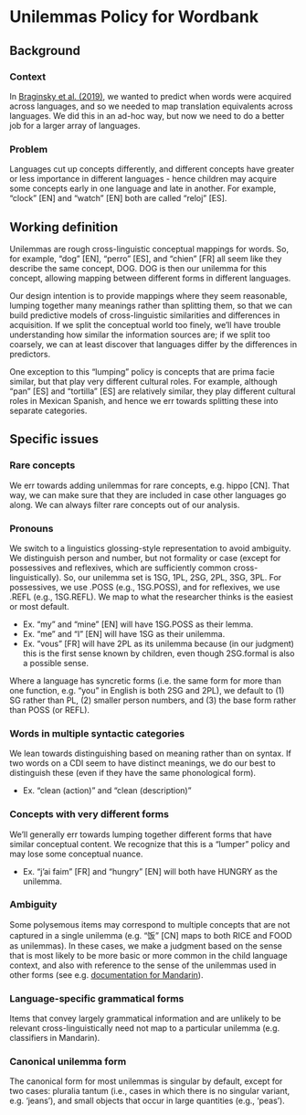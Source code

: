 # Unilemmas Policy for Wordbank

## Background
### Context
In [Braginsky et al. (2019)](https://pubmed.ncbi.nlm.nih.gov/31517175/), we wanted to predict when words were acquired across languages, and so we needed to map translation equivalents across languages. We did this in an ad-hoc way, but now we need to do a better job for a larger array of languages. 

### Problem
Languages cut up concepts differently, and different concepts have greater or less importance in different languages - hence children may acquire some concepts early in one language and late in another. For example, “clock” [EN] and “watch” [EN] both are called “reloj” [ES].

## Working definition
Unilemmas are rough cross-linguistic conceptual mappings for words. So, for example, “dog” [EN], “perro” [ES], and “chien” [FR] all seem like they describe the same concept, DOG. DOG is then our unilemma for this concept, allowing mapping between different forms in different languages. 

Our design intention is to provide mappings where they seem reasonable, lumping together many meanings rather than splitting them, so that we can build predictive models of cross-linguistic similarities and differences in acquisition. If we split the conceptual world too finely, we’ll have trouble understanding how similar the information sources are; if we split too coarsely, we can at least discover that languages differ by the differences in predictors. 

One exception to this “lumping” policy is concepts that are prima facie similar, but that play very different cultural roles. For example, although “pan” [ES] and “tortilla” [ES] are relatively similar, they play different cultural roles in Mexican Spanish, and hence we err towards splitting these into separate categories.  

## Specific issues
### Rare concepts
We err towards adding unilemmas for rare concepts, e.g. hippo [CN]. That way, we can make sure that they are included in case other languages go along. We can always filter rare concepts out of our analysis. 

### Pronouns
We switch to a linguistics glossing-style representation to avoid ambiguity. We distinguish person and number, but not formality or case (except for possessives and reflexives, which are sufficiently common cross-linguistically). So, our unilemma set is 1SG, 1PL, 2SG, 2PL, 3SG, 3PL. For possessives, we use .POSS (e.g., 1SG.POSS), and for reflexives, we use .REFL (e.g., 1SG.REFL). We map to what the researcher thinks is the easiest or most default. 

* Ex. “my” and “mine” [EN] will have 1SG.POSS as their lemma. 
* Ex. “me” and “I” [EN] will have 1SG as their unilemma. 
* Ex. “vous” [FR] will have 2PL as its unilemma because (in our judgment) this is the first sense known by children, even though 2SG.formal is also a possible sense. 

Where a language has syncretic forms (i.e. the same form for more than one function, e.g. “you” in English is both 2SG and 2PL), we default to (1) SG rather than PL, (2) smaller person numbers, and (3) the base form rather than POSS (or REFL).

### Words in multiple syntactic categories
We lean towards distinguishing based on meaning rather than on syntax. If two words on a CDI seem to have distinct meanings, we do our best to distinguish these (even if they have the same phonological form). 

* Ex. “clean (action)” and “clean (description)”

### Concepts with very different forms
We’ll generally err towards lumping together different forms that have similar conceptual content. We recognize that this is a “lumper” policy and may lose some conceptual nuance. 

* Ex. “j’ai faim” [FR] and “hungry” [EN] will both have HUNGRY as the unilemma. 

### Ambiguity
Some polysemous items may correspond to multiple concepts that are not captured in a single unilemma (e.g. “饭” [CN] maps to both RICE and FOOD as unilemmas). In these cases, we make a judgment based on the sense that is most likely to be more basic or more common in the child language context, and also with reference to the sense of the unilemmas used in other forms (see e.g. [documentation for Mandarin](https://github.com/langcog/wordbank/pull/211)).

### Language-specific grammatical forms
Items that convey largely grammatical information and are unlikely to be relevant cross-linguistically need not map to a particular unilemma (e.g. classifiers in Mandarin).

### Canonical unilemma form
The canonical form for most unilemmas is singular by default, except for two cases: pluralia tantum (i.e., cases in which there is no singular variant, e.g. ‘jeans’), and small objects that occur in large quantities (e.g., ‘peas’).